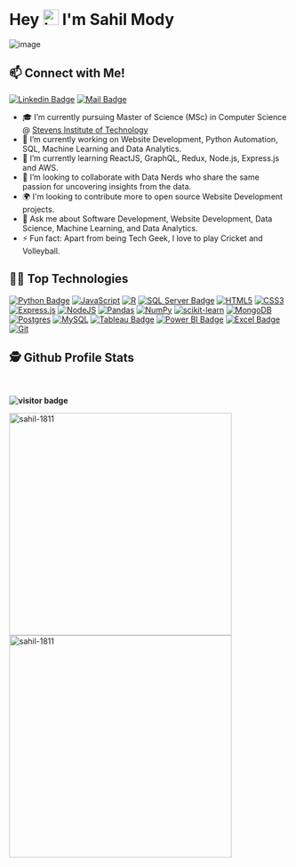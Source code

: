 # **Hey <img src="https://user-images.githubusercontent.com/1303154/88677602-1635ba80-d120-11ea-84d8-d263ba5fc3c0.gif" width="28" height = "28px" alt="hi"> I'm Sahil Mody** 

![image](https://user-images.githubusercontent.com/68710115/175531606-6a4401ca-6365-46ce-b3a9-37e8dfd57d62.png)

## **📫 Connect with Me!**
[![Linkedin Badge](https://img.shields.io/badge/-sahilmody-0e76a8?style=flat&labelColor=0e76a8&logo=linkedin&logoColor=white)](https://www.linkedin.com/in/sahil-mody/)  [![Mail Badge](https://img.shields.io/badge/-smody@stevens.edu-c0392b?style=flat&labelColor=c0392b&logo=gmail&logoColor=white)](mailto:smody@stevens.edu)

- 🎓 I’m currently pursuing Master of Science (MSc) in Computer Science @ [Stevens Institute of Technology](https://www.stevens.edu/)
- 🔭 I’m currently working on Website Development, Python Automation, SQL, Machine Learning and Data Analytics. 
- 🌱 I’m currently learning ReactJS, GraphQL, Redux, Node.js, Express.js and AWS.
- 🤝 I’m looking to collaborate with Data Nerds who share the same passion for uncovering insights from the data.
- 🌍 I'm looking to contribute more to open source Website Development projects.
- 💬 Ask me about Software Development, Website Development, Data Science, Machine Learning, and Data Analytics.
- ⚡ Fun fact: Apart from being Tech Geek, I love to play Cricket and  Volleyball. 


## **👨‍💻 Top Technologies**

<!-- TODO: Make technologies links takes you to repositories -->
[![Python Badge](https://img.shields.io/badge/-Python-3776AB?style=for-the-badge&labelColor=212121&logo=python)](#) [![JavaScript](https://img.shields.io/badge/javascript-%23323330.svg?style=for-the-badge&logo=javascript&logoColor=%23F7DF1E)](#) [![R](https://img.shields.io/badge/r-%23276DC3.svg?style=for-the-badge&logo=r&logoColor=white)](#) [![SQL Server Badge](https://img.shields.io/badge/-SQL-CC2927?style=for-the-badge&labelColor=212121&logo=Microsoft%20SQL%20Server&logoColor=CC2927)](#) [![HTML5](https://img.shields.io/badge/html5-%23E34F26.svg?style=for-the-badge&logo=html5&logoColor=white)](#) [![CSS3](https://img.shields.io/badge/css3-%231572B6.svg?style=for-the-badge&logo=css3&logoColor=white)](#) [![Express.js](https://img.shields.io/badge/express.js-%23404d59.svg?style=for-the-badge&logo=express&logoColor=%2361DAFB)](#) [![NodeJS](https://img.shields.io/badge/node.js-6DA55F?style=for-the-badge&logo=node.js&logoColor=white)](#)  [![Pandas](https://img.shields.io/badge/pandas-%23150458.svg?style=for-the-badge&labelColor=212121&logo=pandas&logoColor=white)](#) [![NumPy](https://img.shields.io/badge/numpy-%23013243.svg?style=for-the-badge&labelColor=212121&logo=numpy&logoColor=white)](#) [![scikit-learn](https://img.shields.io/badge/scikit--learn-%23F7931E.svg?style=for-the-badge&labelColor=212121&logo=scikit-learn&logoColor=white)](#) [![MongoDB](https://img.shields.io/badge/MongoDB-%234ea94b.svg?style=for-the-badge&logo=mongodb&logoColor=white)](#) [![Postgres](https://img.shields.io/badge/postgres-%23316192.svg?style=for-the-badge&logo=postgresql&logoColor=white)](#) [![MySQL](https://img.shields.io/badge/mysql-%2300f.svg?style=for-the-badge&logo=mysql&logoColor=white)](#) [![Tableau Badge](https://img.shields.io/badge/-Tableau-E97627?style=for-the-badge&labelColor=212121&logo=tableau)](#) [![Power BI Badge](https://img.shields.io/badge/-Power%20BI-F2C811?style=for-the-badge&labelColor=212121&logo=powerbi)](#) [![Excel Badge](https://img.shields.io/badge/-Microsoft%20Excel-217346?style=for-the-badge&labelColor=212121&logo=Microsoft%20Excel&logoColor=217346)](#) [![Git](https://img.shields.io/badge/git-%23F05033.svg?style=for-the-badge&labelColor=212121&logo=git&logoColor=white)](#)


## **🕵️ Github Profile Stats** 
</br>

**![visitor badge](https://visitor-badge.glitch.me/badge?page_id=sahil-1811.visitor-badge)**

<p><img align="left" src="https://github-readme-stats.vercel.app/api?username=sahil-1811&layout=compact&theme=radical&show_icons=true&locale=en" 
	alt="sahil-1811" width="400"  /></p>

<p><img align="center" src="https://github-readme-stats.vercel.app/api/top-langs?username=sahil-1811&layout=compact&theme=radical&show_icons=true&locale=en" 
	alt="sahil-1811" width="400" /></p>
  



